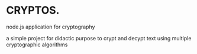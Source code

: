 # CRYPTOS.
node.js application for cryptography

a simple project for didactic purpose to crypt and decypt text using multiple cryptographic algorithms

